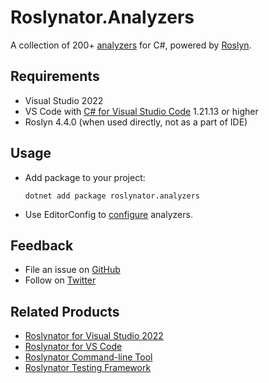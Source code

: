 # Roslynator.Analyzers

A collection of 200+ [analyzers](https://josefpihrt.github.io/docs/roslynator/analyzers) for C#, powered by [Roslyn](https://github.com/dotnet/roslyn).

## Requirements

* Visual Studio 2022
* VS Code with [C# for Visual Studio Code](https://marketplace.visualstudio.com/items?itemName=ms-dotnettools.csharp) 1.21.13 or higher
* Roslyn 4.4.0 (when used directly, not as a part of IDE)

## Usage

* Add package to your project:
   ```shell
   dotnet add package roslynator.analyzers
   ```

* Use EditorConfig to [configure](https://josefpihrt.github.io/docs/roslynator/configuration) analyzers.

## Feedback

* File an issue on [GitHub](https://github.com/dotnet/roslynator/issues/new)
* Follow on [Twitter](https://twitter.com/roslynator)

## Related Products

* [Roslynator for Visual Studio 2022](https://marketplace.visualstudio.com/items?itemName=josefpihrt.Roslynator2022)
* [Roslynator for VS Code](https://marketplace.visualstudio.com/items?itemName=josefpihrt-vscode.roslynator)
* [Roslynator Command-line Tool](https://www.nuget.org/packages/Roslynator.DotNet.Cli)
* [Roslynator Testing Framework](https://www.nuget.org/packages/Roslynator.Testing.CSharp.Xunit)
